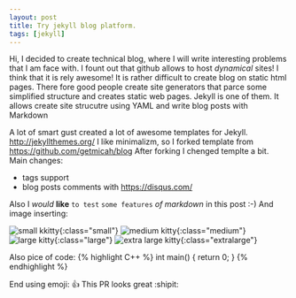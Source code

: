 ```yaml
---
layout: post
title: Try jekyll blog platform.
tags: [jekyll]
---
```


Hi, I decided to create technical blog, where I will write interesting problems that I am face with. 
I fount out that github allows to host *dynamical* sites! I think that it is rely awesome!
It is rather difficult to create blog on static html pages. 
There fore good people create site generators that parce some simplified structure and 
creates static web pages. Jekyll is one of them.
It allows create site strucutre using YAML and write blog posts with Markdown

A lot of smart gust created a lot of awesome templates for Jekyll. http://jekyllthemes.org/ 
I like minimalizm, so I forked template from https://github.com/getmicah/blog 
After forking I chenged templte a bit. 
Main changes: 
- tags support 
- blog posts comments with https://disqus.com/ 


Also I *would* **like** `to test` ```some features``` _*of markdown*_ in this post :-)
And image inserting:

![small kkitty](/staff/images.duckduckgo.com.jpe){:class="small"}
![medium kitty](/staff/images.duckduckgo.com.jpe){:class="medium"}
![large kitty](/staff/images.duckduckgo.com.jpe){:class="large"}
![extra large kitty](/staff/images.duckduckgo.com.jpe){:class="extralarge"}

Also pice of code:
{% highlight C++ %} 
int main() {
  return 0;
}
{% endhighlight %}

End using emoji:
:+1: This PR looks great  :shipit:
